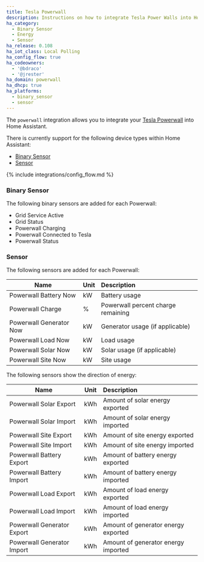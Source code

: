 ```yaml
---
title: Tesla Powerwall
description: Instructions on how to integrate Tesla Power Walls into Home Assistant.
ha_category:
  - Binary Sensor
  - Energy
  - Sensor
ha_release: 0.108
ha_iot_class: Local Polling
ha_config_flow: true
ha_codeowners:
  - '@bdraco'
  - '@jrester'
ha_domain: powerwall
ha_dhcp: true
ha_platforms:
  - binary_sensor
  - sensor
---
```


The `powerwall` integration allows you to integrate your [Tesla Powerwall](https://www.tesla.com/powerwall) into Home Assistant.

There is currently support for the following device types within Home Assistant:

- [Binary Sensor](#binary-sensor)
- [Sensor](#sensor)

{% include integrations/config_flow.md %}

### Binary Sensor

The following binary sensors are added for each Powerwall:

- Grid Service Active
- Grid Status
- Powerwall Charging
- Powerwall Connected to Tesla
- Powerwall Status


### Sensor

The following sensors are added for each Powerwall:

| Name                    | Unit | Description                         |
|-------------------------|------|:------------------------------------|
| Powerwall Battery Now   | kW   | Battery usage                       |
| Powerwall Charge        | %    | Powerwall percent charge remaining  |
| Powerwall Generator Now | kW   | Generator usage (if applicable)     |
| Powerwall Load Now      | kW   | Load usage                          |
| Powerwall Solar Now     | kW   | Solar usage (if applicable)         |
| Powerwall Site Now      | kW   | Site usage                          |


The following sensors show the direction of energy:

| Name                       | Unit | Description                         |
|----------------------------|------|:------------------------------------|
| Powerwall Solar Export     | kWh  | Amount of solar energy exported     |
| Powerwall Solar Import     | kWh  | Amount of solar energy imported     |
| Powerwall Site Export      | kWh  | Amount of site energy exported      |
| Powerwall Site Import      | kWh  | Amount of site energy imported      |
| Powerwall Battery Export   | kWh  | Amount of battery energy exported   |
| Powerwall Battery Import   | kWh  | Amount of battery energy imported   |
| Powerwall Load Export      | kWh  | Amount of load energy exported      |
| Powerwall Load Import      | kWh  | Amount of load energy imported      |
| Powerwall Generator Export | kWh  | Amount of generator energy exported |
| Powerwall Generator Import | kWh  | Amount of generator energy imported |
